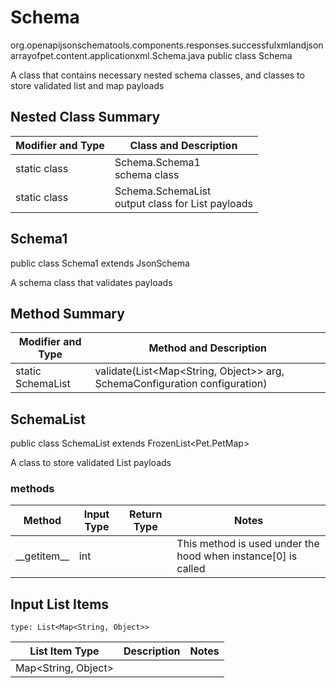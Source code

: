 # Schema
org.openapijsonschematools.components.responses.successfulxmlandjsonarrayofpet.content.applicationxml.Schema.java
public class Schema

A class that contains necessary nested schema classes, and classes to store validated list and map payloads

## Nested Class Summary
| Modifier and Type | Class and Description |
| ----------------- | ---------------------- |
| static class | Schema.Schema1<br> schema class |
| static class | Schema.SchemaList<br> output class for List payloads |

## Schema1
public class Schema1
extends JsonSchema

A schema class that validates payloads

## Method Summary
| Modifier and Type | Method and Description |
| ----------------- | ---------------------- |
| static SchemaList | validate(List<Map<String, Object>> arg, SchemaConfiguration configuration) |

## SchemaList
public class SchemaList
extends FrozenList<Pet.PetMap>

A class to store validated List payloads

### methods
Method | Input Type | Return Type | Notes
------ | ---------- | ----------- | ------
&lowbar;&lowbar;getitem&lowbar;&lowbar; | int |  | This method is used under the hood when instance[0] is called

## Input List Items
```
type: List<Map<String, Object>>
```
List Item Type | Description | Notes
-------------------- | ------------- | -------------
Map<String, Object> |  |
